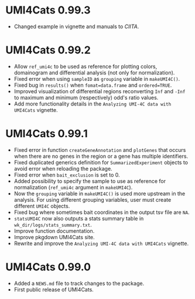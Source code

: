 # UMI4Cats 0.99.3
* Changed example in vignette and manuals to *CIITA*.

# UMI4Cats 0.99.2
* Allow `ref_umi4c` to be used as reference for plotting colors, domainogram and differential analysis (not only for normalization).
* Fixed error when using `sampleID` as `grouping` variable in `makeUMI4C()`.
* Fixed bug in `results()` when `fomat=data.frame` and `ordered=TRUE`.
* Improved visualization of differential regions reconverting `Inf` and `-Inf` to maximum and minimum (respectively) odd's ratio values.
* Add more functionality details in the `Analyzing UMI-4C data with UMI4Cats` vignette.

# UMI4Cats 0.99.1
* Fixed error in function `createGeneAnnotation` and `plotGenes` that occurs when there are no genes in the region or a gene has multiple identifiers.
* Fixed duplicated generics definition for `SummarizedExperiment` objects to avoid error when reloading the package.
* Fixed error when `bait_exclusion` is set to 0.
* Added possibility to specify the sample to use as reference for normalization (`ref_umi4c` argument in `makeUMI4C`).
* Now the `grouping` variable in `makeUMI4C()` is used more upstream in the analysis. For using different grouping variables, user must create different `UMI4C` objects.
* Fixed bug where sometimes bait coordinates in the output tsv file are `NA`.
* `statsUMI4C` now also outputs a stats summary table in `wk_dir/logs/stats_summary.txt`.
* Improve function documentation.
* Improve pkgdown UMI4Cats site.
* Rewrite and improve the `Analyzing UMI-4C data with UMI4Cats` vignette.

# UMI4Cats 0.99.0

* Added a `NEWS.md` file to track changes to the package.
* First public release of UMI4Cats.
